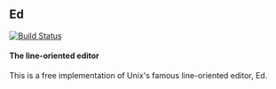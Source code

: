 ## Ed

[![Build Status](https://travis-ci.org/mahyarap/ed.svg?branch=master)](https://travis-ci.org/mahyarap/ed)

#### The line-oriented editor

This is a free implementation of Unix's famous line-oriented editor, Ed.
